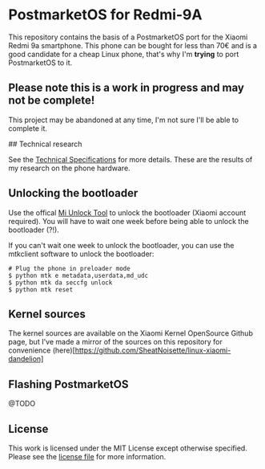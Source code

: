 # PostmarketOS for Redmi-9A

This repository contains the basis of a PostmarketOS port for the Xiaomi
Redmi 9a smartphone. This phone can be bought for less than 70€ and is a good
candidate for a cheap Linux phone, that's why I'm **trying** to port
PostmarketOS to it.

Please note this is a work in progress and may not be complete!
---

This project may be abandoned at any time, I'm not sure I'll be able to
complete it.

## Technical research

See the [Technical Specifications](SPECS.md) for more details. These are the
results of my research on the phone hardware.

## Unlocking the bootloader

Use the offical [Mi Unlock Tool](https://en.miui.com/unlock/) to unlock the
bootloader (Xiaomi account required). You will have to wait one week before
being able to unlock the bootloader (?!).

If you can't wait one week to unlock the bootloader, you can use the mtkclient
software to unlock the bootloader:
```
# Plug the phone in preloader mode
$ python mtk e metadata,userdata,md_udc
$ python mtk da seccfg unlock
$ python mtk reset
```

## Kernel sources

The kernel sources are available on the Xiaomi Kernel OpenSource Github page,
but I've made a mirror of the sources on this repository for convenience
(here)[https://github.com/SheatNoisette/linux-xiaomi-dandelion]

## Flashing PostmarketOS

@TODO

## License
This work is licensed under the MIT License except otherwise specified.
Please see the [license file](LICENSE) for more information.
